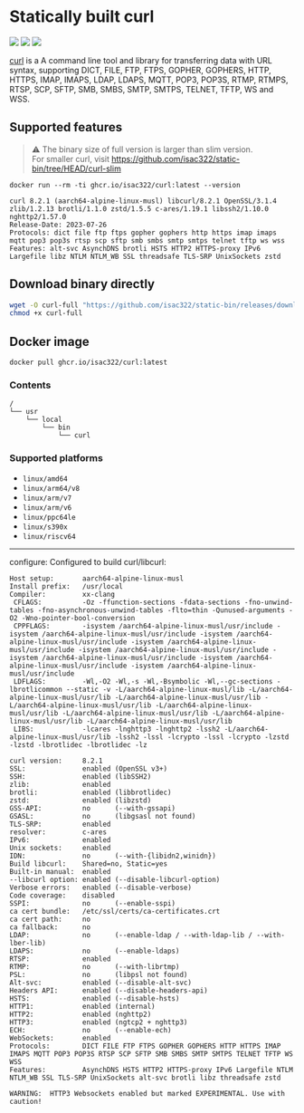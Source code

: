 [1]: https://ghcr.io/isac322/curl

# Statically built curl

[![](https://ghcr-badge.egpl.dev/isac322/curl/tags?trim=major)][1]
[![](https://ghcr-badge.egpl.dev/isac322/curl/latest_tag?trim=major&label=latest)][1]
[![](https://ghcr-badge.egpl.dev/isac322/curl/size)][1]

[curl](https://github.com/curl/curl) is a A command line tool and library for transferring data with URL syntax, supporting DICT, FILE, FTP, FTPS, GOPHER, GOPHERS, HTTP, HTTPS, IMAP, IMAPS, LDAP, LDAPS, MQTT, POP3, POP3S, RTMP, RTMPS, RTSP, SCP, SFTP, SMB, SMBS, SMTP, SMTPS, TELNET, TFTP, WS and WSS.

## Supported features

> ⚠ The binary size of full version is larger than slim version.  
> For smaller curl, visit https://github.com/isac322/static-bin/tree/HEAD/curl-slim

`docker run --rm -ti ghcr.io/isac322/curl:latest --version`

```
curl 8.2.1 (aarch64-alpine-linux-musl) libcurl/8.2.1 OpenSSL/3.1.4 zlib/1.2.13 brotli/1.1.0 zstd/1.5.5 c-ares/1.19.1 libssh2/1.10.0 nghttp2/1.57.0
Release-Date: 2023-07-26
Protocols: dict file ftp ftps gopher gophers http https imap imaps mqtt pop3 pop3s rtsp scp sftp smb smbs smtp smtps telnet tftp ws wss
Features: alt-svc AsynchDNS brotli HSTS HTTP2 HTTPS-proxy IPv6 Largefile libz NTLM NTLM_WB SSL threadsafe TLS-SRP UnixSockets zstd
```

## Download binary directly

```bash
wget -O curl-full "https://github.com/isac322/static-bin/releases/download/curl-full/$(uname -m)"
chmod +x curl-full
```

## Docker image

`docker pull ghcr.io/isac322/curl:latest`

### Contents

```
/
└── usr
    └── local
        └── bin
            └── curl
```

### Supported platforms

- `linux/amd64`
- `linux/arm64/v8`
- `linux/arm/v7`
- `linux/arm/v6`
- `linux/ppc64le`
- `linux/s390x`
- `linux/riscv64`

---


configure: Configured to build curl/libcurl:

```
Host setup:       aarch64-alpine-linux-musl
Install prefix:   /usr/local
Compiler:         xx-clang
 CFLAGS:          -Oz -ffunction-sections -fdata-sections -fno-unwind-tables -fno-asynchronous-unwind-tables -flto=thin -Qunused-arguments -O2 -Wno-pointer-bool-conversion
 CPPFLAGS:        -isystem /aarch64-alpine-linux-musl/usr/include -isystem /aarch64-alpine-linux-musl/usr/include -isystem /aarch64-alpine-linux-musl/usr/include -isystem /aarch64-alpine-linux-musl/usr/include -isystem /aarch64-alpine-linux-musl/usr/include -isystem /aarch64-alpine-linux-musl/usr/include -isystem /aarch64-alpine-linux-musl/usr/include -isystem /aarch64-alpine-linux-musl/usr/include
 LDFLAGS:         -Wl,-O2 -Wl,-s -Wl,-Bsymbolic -Wl,--gc-sections -lbrotlicommon --static -v -L/aarch64-alpine-linux-musl/lib -L/aarch64-alpine-linux-musl/usr/lib -L/aarch64-alpine-linux-musl/usr/lib -L/aarch64-alpine-linux-musl/usr/lib -L/aarch64-alpine-linux-musl/usr/lib -L/aarch64-alpine-linux-musl/usr/lib -L/aarch64-alpine-linux-musl/usr/lib -L/aarch64-alpine-linux-musl/usr/lib
 LIBS:            -lcares -lnghttp3 -lnghttp2 -lssh2 -L/aarch64-alpine-linux-musl/usr/lib -lssh2 -lssl -lcrypto -lssl -lcrypto -lzstd -lzstd -lbrotlidec -lbrotlidec -lz

curl version:     8.2.1
SSL:              enabled (OpenSSL v3+)
SSH:              enabled (libSSH2)
zlib:             enabled
brotli:           enabled (libbrotlidec)
zstd:             enabled (libzstd)
GSS-API:          no      (--with-gssapi)
GSASL:            no      (libgsasl not found)
TLS-SRP:          enabled
resolver:         c-ares
IPv6:             enabled
Unix sockets:     enabled
IDN:              no      (--with-{libidn2,winidn})
Build libcurl:    Shared=no, Static=yes
Built-in manual:  enabled
--libcurl option: enabled (--disable-libcurl-option)
Verbose errors:   enabled (--disable-verbose)
Code coverage:    disabled
SSPI:             no      (--enable-sspi)
ca cert bundle:   /etc/ssl/certs/ca-certificates.crt
ca cert path:     no
ca fallback:      no
LDAP:             no      (--enable-ldap / --with-ldap-lib / --with-lber-lib)
LDAPS:            no      (--enable-ldaps)
RTSP:             enabled
RTMP:             no      (--with-librtmp)
PSL:              no      (libpsl not found)
Alt-svc:          enabled (--disable-alt-svc)
Headers API:      enabled (--disable-headers-api)
HSTS:             enabled (--disable-hsts)
HTTP1:            enabled (internal)
HTTP2:            enabled (nghttp2)
HTTP3:            enabled (ngtcp2 + nghttp3)
ECH:              no      (--enable-ech)
WebSockets:       enabled
Protocols:        DICT FILE FTP FTPS GOPHER GOPHERS HTTP HTTPS IMAP IMAPS MQTT POP3 POP3S RTSP SCP SFTP SMB SMBS SMTP SMTPS TELNET TFTP WS WSS
Features:         AsynchDNS HSTS HTTP2 HTTPS-proxy IPv6 Largefile NTLM NTLM_WB SSL TLS-SRP UnixSockets alt-svc brotli libz threadsafe zstd

WARNING:  HTTP3 Websockets enabled but marked EXPERIMENTAL. Use with caution!
```